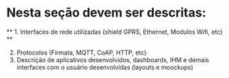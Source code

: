 # Nesta seção devem ser descritas:
** 1. Interfaces de rede utilizadas (shield GPRS, Ethernet, Modulos Wifi, etc) **

2. Protocolos (Firmata, MQTT, CoAP, HTTP, etc)
3. Descrição de aplicativos desenvolvidos, dashboards, IHM e demais interfaces com o usuário desenvolvidas (layouts e moockups)

